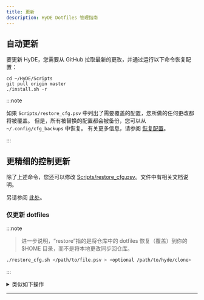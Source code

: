```yaml
---
title: 更新
description: HyDE Dotfiles 管理指南
---
```


## 自动更新

要更新 HyDE，您需要从 GitHub 拉取最新的更改，并通过运行以下命令恢复配置：

```shell
cd ~/HyDE/Scripts
git pull origin master
./install.sh -r
```

:::note

如果 `Scripts/restore_cfg.psv` 中列出了需要覆盖的配置，您所做的任何更改都将被覆盖。
但是，所有被替换的配置都会被备份，您可以从 `~/.config/cfg_backups` 中恢复。
有关更多信息，请参阅 [恢复配置](/hyde/installation/restore/)。

:::

## 更精细的控制更新

除了上述命令，您还可以修改 [Scripts/restore_cfg.psv](https://github.com/HyDE-Project/HyDE/blob/master/Scripts/restore_cfg.psv)。文件中有相关文档说明。

另请参阅 [此处](../resources/restore.md)。

### 仅更新 dotfiles

:::note

> 进一步说明，“restore”指的是将仓库中的 dotfiles 恢复（覆盖）到你的 $HOME 目录，而不是将本地更改同步回仓库。

```sh
./restore_cfg.sh </path/to/file.psv > <optional /path/to/hyde/clone>
```

:::

<details>
<summary>类似如下操作</summary>

```sh
cd ~/HyDE/Scripts
./restore_cfg.sh ./restore_cfg.psv
```

</details>

---
